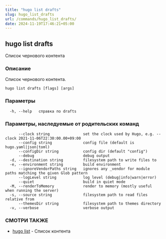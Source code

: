 ```yaml
---
title: "hugo list drafts"
slug: hugo_list_drafts
url: /commands/hugo_list_drafts/
date: 2024-11-19T17:46:21+05:00
---
```

## hugo list drafts

Список чернового контента

### Описание

Список чернового контента.

```
hugo list drafts [flags] [args]
```

### Параметры

```
  -h, --help   справка по drafts
```

### Параметры, наследуемые от родительских команд

```
      --clock string               set the clock used by Hugo, e.g. --clock 2021-11-06T22:30:00.00+09:00
      --config string              config file (default is hugo.yaml|json|toml)
      --configDir string           config dir (default "config")
      --debug                      debug output
  -d, --destination string         filesystem path to write files to
  -e, --environment string         build environment
      --ignoreVendorPaths string   ignores any _vendor for module paths matching the given Glob pattern
      --logLevel string            log level (debug|info|warn|error)
      --quiet                      build in quiet mode
  -M, --renderToMemory             render to memory (mostly useful when running the server)
  -s, --source string              filesystem path to read files relative from
      --themesDir string           filesystem path to themes directory
  -v, --verbose                    verbose output
```

### СМОТРИ ТАКЖЕ

* [hugo list](/commands/hugo_list/)	 - Список контента


